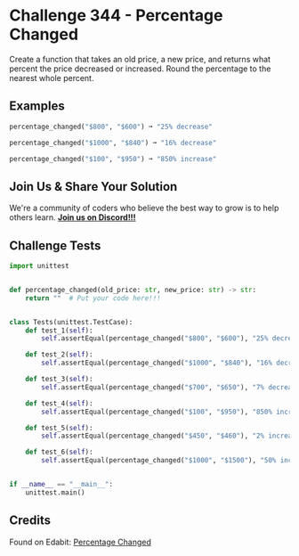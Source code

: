 # Challenge 344 - Percentage Changed

Create a function that takes an old price, a new price, and returns what percent the price decreased or increased. Round the percentage to the nearest whole percent.

## Examples
```python
percentage_changed("$800", "$600") ➞ "25% decrease"

percentage_changed("$1000", "$840") ➞ "16% decrease"

percentage_changed("$100", "$950") ➞ "850% increase"
```
## Join Us & Share Your Solution

We're a community of coders who believe the best way to grow is to help others learn. **[Join us on Discord!!!](https://discord.gg/sfHykntuGy)**

## Challenge Tests
```python
import unittest


def percentage_changed(old_price: str, new_price: str) -> str:
    return ""  # Put your code here!!!


class Tests(unittest.TestCase):
    def test_1(self):
        self.assertEqual(percentage_changed("$800", "$600"), "25% decrease")

    def test_2(self):
        self.assertEqual(percentage_changed("$1000", "$840"), "16% decrease")

    def test_3(self):
        self.assertEqual(percentage_changed("$700", "$650"), "7% decrease")

    def test_4(self):
        self.assertEqual(percentage_changed("$100", "$950"), "850% increase")

    def test_5(self):
        self.assertEqual(percentage_changed("$450", "$460"), "2% increase")

    def test_6(self):
        self.assertEqual(percentage_changed("$1000", "$1500"), "50% increase")


if __name__ == "__main__":
    unittest.main()
```
## Credits

Found on Edabit: [Percentage Changed](https://edabit.com/challenge/7ZFrHepr336TBMsF5)
